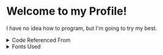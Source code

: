 # Welcome to my Profile!
I have no idea how to program, but I'm going to try my best.

<details>
<summary>Code Referenced From</summary>
<br>
  
https://www.w3schools.com <br>
https://github.com/Tenrys <br>

</details>



<details>
<summary>Fonts Used</summary>
<br>
  
"Courier" by Howard Kettler <br>
"A Goblin Appears" by Chequered Ink

</details>
